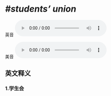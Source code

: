 # ***\#students’ union*** 
英音
<audio src="./media/students’ union1_AAC.aac" controls="controls"></audio>

美音
<audio src="./media/students’ union2_AAC.aac" controls="controls"></audio>



  

英文释义
---
### 1.**学生会**  



